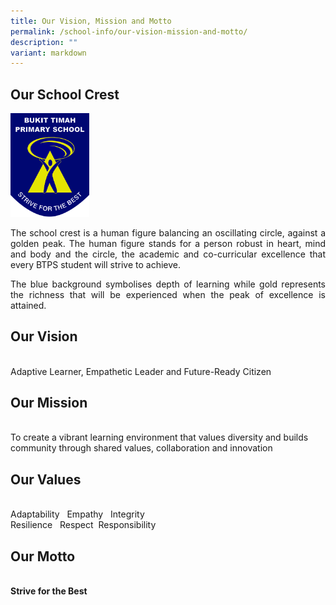 ```yaml
---
title: Our Vision, Mission and Motto
permalink: /school-info/our-vision-mission-and-motto/
description: ""
variant: markdown
---
```

<h2>Our School Crest</h2>

<img src="/images/BTPS_Logo.jpeg" style="width:25%">
<p align="justify">
The school crest is a human figure balancing an oscillating circle, against a golden peak. The human figure stands for a person robust in heart, mind and body and the circle, the academic and co-curricular excellence that every BTPS student will strive to achieve.</p>
 <p align="justify">
The blue background symbolises depth of learning while gold represents the richness that will be experienced when the peak of excellence is attained.</p>

<h2>Our Vision</h2><br>
Adaptive Learner, Empathetic Leader and Future-Ready Citizen


<h2>Our Mission</h2> <br>
To create a vibrant learning environment that values diversity and builds community through shared values, collaboration and innovation



<h2> Our Values</h2><br>
Adaptability &nbsp; Empathy &nbsp; Integrity<br>
Resilience &nbsp; Respect&nbsp; Responsibility 

<h2>Our Motto</h2><br>
<strong>Strive for the Best</strong>